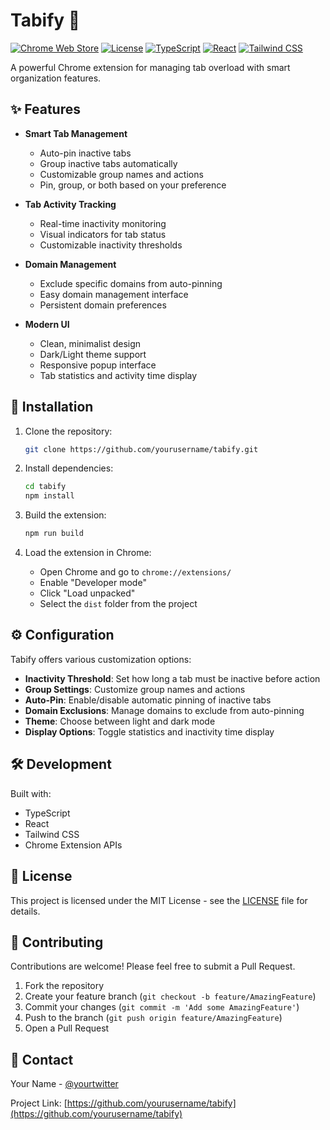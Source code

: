 # Tabify 🎯

[![Chrome Web Store](https://img.shields.io/chrome-web-store/v/your-extension-id?color=4285f4&label=Chrome%20Web%20Store&logo=google-chrome&logoColor=white)](https://chrome.google.com/webstore/detail/your-extension-id)
[![License](https://img.shields.io/github/license/yourusername/tabify?color=blue)](LICENSE)
[![TypeScript](https://img.shields.io/badge/TypeScript-007ACC?style=flat&logo=typescript&logoColor=white)](https://www.typescriptlang.org/)
[![React](https://img.shields.io/badge/React-20232A?style=flat&logo=react&logoColor=61DAFB)](https://reactjs.org/)
[![Tailwind CSS](https://img.shields.io/badge/Tailwind_CSS-38B2AC?style=flat&logo=tailwind-css&logoColor=white)](https://tailwindcss.com/)

A powerful Chrome extension for managing tab overload with smart organization features.

## ✨ Features

- **Smart Tab Management**
  - Auto-pin inactive tabs
  - Group inactive tabs automatically
  - Customizable group names and actions
  - Pin, group, or both based on your preference

- **Tab Activity Tracking**
  - Real-time inactivity monitoring
  - Visual indicators for tab status
  - Customizable inactivity thresholds

- **Domain Management**
  - Exclude specific domains from auto-pinning
  - Easy domain management interface
  - Persistent domain preferences

- **Modern UI**
  - Clean, minimalist design
  - Dark/Light theme support
  - Responsive popup interface
  - Tab statistics and activity time display

## 🚀 Installation

1. Clone the repository:
   ```bash
   git clone https://github.com/yourusername/tabify.git
   ```

2. Install dependencies:
   ```bash
   cd tabify
   npm install
   ```

3. Build the extension:
   ```bash
   npm run build
   ```

4. Load the extension in Chrome:
   - Open Chrome and go to `chrome://extensions/`
   - Enable "Developer mode"
   - Click "Load unpacked"
   - Select the `dist` folder from the project

## ⚙️ Configuration

Tabify offers various customization options:

- **Inactivity Threshold**: Set how long a tab must be inactive before action
- **Group Settings**: Customize group names and actions
- **Auto-Pin**: Enable/disable automatic pinning of inactive tabs
- **Domain Exclusions**: Manage domains to exclude from auto-pinning
- **Theme**: Choose between light and dark mode
- **Display Options**: Toggle statistics and inactivity time display

## 🛠️ Development

Built with:
- TypeScript
- React
- Tailwind CSS
- Chrome Extension APIs

## 📝 License

This project is licensed under the MIT License - see the [LICENSE](LICENSE) file for details.

## 🤝 Contributing

Contributions are welcome! Please feel free to submit a Pull Request.

1. Fork the repository
2. Create your feature branch (`git checkout -b feature/AmazingFeature`)
3. Commit your changes (`git commit -m 'Add some AmazingFeature'`)
4. Push to the branch (`git push origin feature/AmazingFeature`)
5. Open a Pull Request

## 📧 Contact

Your Name - [@yourtwitter](https://twitter.com/yourtwitter)

Project Link: [https://github.com/yourusername/tabify](https://github.com/yourusername/tabify)
